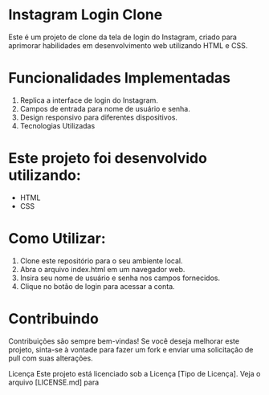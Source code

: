 # Instagram Login Clone
Este é um projeto de clone da tela de login do Instagram, criado para aprimorar habilidades em desenvolvimento web utilizando HTML e CSS.

# Funcionalidades Implementadas
1. Replica a interface de login do Instagram.
2. Campos de entrada para nome de usuário e senha.
3. Design responsivo para diferentes dispositivos.
4. Tecnologias Utilizadas

# Este projeto foi desenvolvido utilizando:
- HTML
- CSS

# Como Utilizar:

1. Clone este repositório para o seu ambiente local.
2. Abra o arquivo index.html em um navegador web.
3. Insira seu nome de usuário e senha nos campos fornecidos.
4. Clique no botão de login para acessar a conta.

# Contribuindo
Contribuições são sempre bem-vindas! Se você deseja melhorar este projeto, sinta-se à vontade para fazer um fork e enviar uma solicitação de pull com suas alterações.

Licença
Este projeto está licenciado sob a Licença [Tipo de Licença]. Veja o arquivo [LICENSE.md] para 
